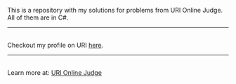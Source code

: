 This is a repository with my solutions for problems from URI Online Judge. All of them are in C#.
<hr>
<br>
Checkout my profile on URI <a href="https://www.urionlinejudge.com.br/judge/en/profile/126319">here</a>.
<hr>
<br>
Learn more at: <a href="https://www.urionlinejudge.com.br/judge/en/login">URI Online Judge</a>
